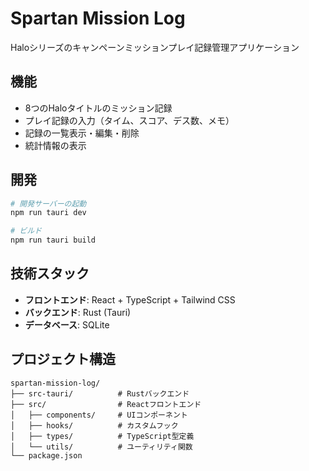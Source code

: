 # Spartan Mission Log

Haloシリーズのキャンペーンミッションプレイ記録管理アプリケーション

## 機能

- 8つのHaloタイトルのミッション記録
- プレイ記録の入力（タイム、スコア、デス数、メモ）
- 記録の一覧表示・編集・削除
- 統計情報の表示

## 開発

```bash
# 開発サーバーの起動
npm run tauri dev

# ビルド
npm run tauri build
```

## 技術スタック

- **フロントエンド**: React + TypeScript + Tailwind CSS
- **バックエンド**: Rust (Tauri)
- **データベース**: SQLite

## プロジェクト構造

```
spartan-mission-log/
├── src-tauri/          # Rustバックエンド
├── src/                # Reactフロントエンド
│   ├── components/     # UIコンポーネント
│   ├── hooks/          # カスタムフック
│   ├── types/          # TypeScript型定義
│   └── utils/          # ユーティリティ関数
└── package.json
```